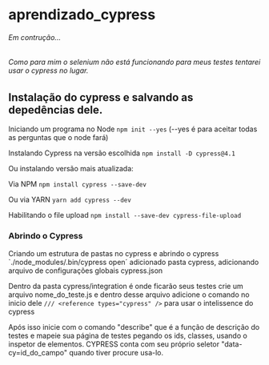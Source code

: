 # aprendizado_cypress

###### Em contrução...

###### Como para mim o selenium não está funcionando para meus testes tentarei usar o cypress no lugar.

## Instalação do cypress e salvando as depedências dele.
Iniciando um programa no Node
`npm init --yes` (--yes é para aceitar todas as perguntas que o node fará)

Instalando Cypress na versão escolhida
`npm install -D cypress@4.1`

Ou instalando versão mais atualizada:

Via NPM
`npm install cypress --save-dev`

Ou via YARN
`yarn add cypress --dev`

Habilitando o file upload
`npm install --save-dev cypress-file-upload`

### Abrindo o Cypress

Criando um estrutura de pastas no cypress e abrindo o cypress
`./node_modules/.bin/cypress open´
adicionado pasta cypress, adicionando arquivo de configurações globais cypress.json

Dentro da pasta cypress/integration é onde ficarão seus testes crie um arquivo nome_do_teste.js
e dentro desse arquivo adicione o comando no inicio dele `/// <reference types="cypress" />` para usar o intelissence do cypress

Após isso inicie com o comando "describe" que é a função de descrição do testes e mapeie sua página de testes pegando os ids, classes,
usando o inspetor de elementos. CYPRESS conta com seu próprio seletor "data-cy=id_do_campo" quando tiver procure usa-lo.
